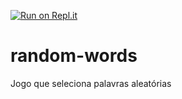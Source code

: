 [![Run on Repl.it](https://repl.it/badge/github/feviegas/random-words)](https://repl.it/github/feviegas/random-words)

# random-words
Jogo que seleciona palavras aleatórias
